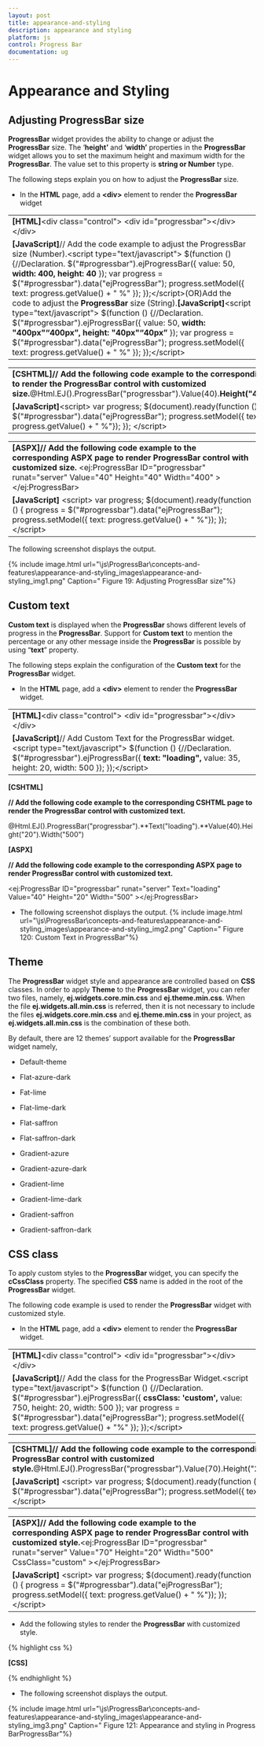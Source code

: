 ```yaml
---
layout: post
title: appearance-and-styling
description: appearance and styling
platform: js
control: Progress Bar
documentation: ug
---
```


# Appearance and Styling

## Adjusting ProgressBar size

**ProgressBar** widget provides the ability to change or adjust the **ProgressBar** size. The ‘**height’** and ‘**width’** properties in the **ProgressBar** widget allows you to set the maximum height and maximum width for the **ProgressBar**. The value set to this property is **string or Number** type.

The following steps explain you on how to adjust the **ProgressBar** size.

* In the **HTML** page, add a **&lt;div&gt;** element to render the **ProgressBar** widget



<table>
<tr>
<td>
<b>[HTML]</b>&lt;div class="control"&gt;        &lt;div id="progressbar"&gt;&lt;/div&gt;&lt;/div&gt;</td></tr>
<tr>
<td>
<b>[JavaScript]</b>// Add the code example to adjust the ProgressBar size (Number).&lt;script type="text/javascript"&gt;    $(function () {//Declaration.        $("#progressbar").ejProgressBar({            value: 50,<b>            width: 400,</b><b>            height: 40</b>        });        var progress = $("#progressbar").data("ejProgressBar");        progress.setModel({ text: progress.getValue() + " %" });    });&lt;/script&gt;(OR)Add the code to adjust the <b>ProgressBar </b>size (String).<b>[JavaScript]</b>&lt;script type="text/javascript"&gt;    $(function () {//Declaration.        $("#progressbar").ejProgressBar({            value: 50,<b>            width: "400px"“400px”,</b><b>            height: "40px"“40px”</b>        });        var progress = $("#progressbar").data("ejProgressBar");        progress.setModel({ text: progress.getValue() + " %" });    });&lt;/script&gt;</td></tr>
</table>


<table>
<tr>
<td>
<b> [CSHTML]</b><b>// Add the following code example to the corresponding CSHTML page to render the ProgressBar control with customized size.</b>@Html.EJ().ProgressBar("progressbar").Value(40).<b>Height("40").Width("400")</b>        </td></tr>
<tr>
<td>
<b>[JavaScript]</b>&lt;script&gt;            var progress;            $(document).ready(function () {                progress = $("#progressbar").data("ejProgressBar");                progress.setModel({ text: progress.getValue() + " %"});                         });        &lt;/script&gt;</td></tr>
</table>


<table>
<tr>
<td>
<b>[ASPX]</b><b>// Add the following code example to the corresponding ASPX page to render ProgressBar control with customized size.</b> &lt;ej:ProgressBar ID="progressbar" runat="server" Value="40"  Height="40" Width="400" &gt;&lt;/ej:ProgressBar&gt;    </td></tr>
<tr>
<td>
<b>[JavaScript]</b>  &lt;script&gt;          var progress;          $(document).ready(function () {              progress = $("#progressbar").data("ejProgressBar");              progress.setModel({ text: progress.getValue() + " %"});          });    &lt;/script&gt;</td></tr>
</table>


The following screenshot displays the output.



{% include image.html url="\js\ProgressBar\concepts-and-features\appearance-and-styling_images\appearance-and-styling_img1.png" Caption=" Figure 19: Adjusting ProgressBar size"%}

## Custom text

**Custom text** is displayed when the **ProgressBar** shows different levels of progress in the **ProgressBar**. Support for **Custom text** to mention the percentage or any other message inside the **ProgressBar** is possible by using “**text**” property.

The following steps explain the configuration of the **Custom text** for the **ProgressBar** widget.

*   In the **HTML** page, add a **&lt;div&gt;** element to render the **ProgressBar** widget.

<table>
<tr>
<td>
<b>[HTML]</b>&lt;div class="control"&gt;            &lt;div id="progressbar"&gt;&lt;/div&gt; &lt;/div&gt;</td></tr>
<tr>
<td>
<b>[JavaScript]</b>// Add Custom Text for the ProgressBar widget.&lt;script type="text/javascript"&gt;    $(function () {//Declaration.        $("#progressbar").ejProgressBar({            <b>text: "loading",</b>            value: 35,            height: 20,            width: 500        });    });&lt;/script&gt;</td></tr>
</table>


**[CSHTML]**

**// Add the following code example to the corresponding CSHTML page to render the ProgressBar control with customized text.**



@Html.EJ().ProgressBar("progressbar").**Text("loading").**Value(40).Height("20").Width("500")



**[ASPX]**

**// Add the following code example to the corresponding ASPX page to render ProgressBar control with customized text.**



 &lt;ej:ProgressBar ID="progressbar" runat="server"  Text="loading" Value="40"  Height="20" Width="500" &gt;&lt;/ej:ProgressBar&gt;







* The following screenshot displays the output.       {% include image.html url="\js\ProgressBar\concepts-and-features\appearance-and-styling_images\appearance-and-styling_img2.png" Caption="    Figure 120: Custom Text in ProgressBar"%}

## Theme

The **ProgressBar** widget style and appearance are controlled based on **CSS** classes. In order to apply **Theme** to the **ProgressBar** widget, you can refer two files, namely, **ej.widgets.core.min.css** and **ej.theme.min.css**. When the file **ej.widgets.all.min.css** is referred, then it is not necessary to include the files **ej.widgets.core.min.css** and **ej.theme.min.css** in your project, as **ej.widgets.all.min.css** is the combination of these both. 

By default, there are 12 themes’ support available for the **ProgressBar** widget namely,

* Default-theme

* Flat-azure-dark

* Fat-lime

* Flat-lime-dark

* Flat-saffron

* Flat-saffron-dark

* Gradient-azure

* Gradient-azure-dark

* Gradient-lime

* Gradient-lime-dark

* Gradient-saffron

* Gradient-saffron-dark

## CSS class

To apply custom styles to the **ProgressBar** widget, you can specify the **cCssClass** property. The specified **CSS** name is added in the root of the **ProgressBar** widget.

The following code example is used to render the **ProgressBar** widget with customized style.

* In the **HTML** page, add a **&lt;div&gt;** element to render the **ProgressBar** widget.



<table>
<tr>
<td>
<b>[HTML]</b>&lt;div class="control"&gt;        &lt;div id="progressbar"&gt;&lt;/div&gt;&lt;/div&gt;        </td></tr>
<tr>
<td>
 <b>[JavaScript]</b>// Add the class for the ProgressBar Widget.&lt;script type="text/javascript"&gt;    $(function () {//Declaration.        $("#progressbar").ejProgressBar({<b>            cssClass: 'custom',</b>            value: 750,            height: 20,            width: 500        });        var progress = $("#progressbar").data("ejProgressBar");        progress.setModel({ text: progress.getValue() + "%" });    });&lt;/script&gt;</td></tr>
</table>


<table>
<tr>
<td>
<b>[CSHTML]</b><b>// Add the following code example to the corresponding CSHTML page to render the ProgressBar control with customized style.</b>@Html.EJ().ProgressBar("progressbar").Value(70).Height("20").Width("500").<b>CssClass("custom")</b>          </td></tr>
<tr>
<td>
<b>[JavaScript]</b>   &lt;script&gt;            var progress;            $(document).ready(function () {                progress = $("#progressbar").data("ejProgressBar");                progress.setModel({ text: progress.getValue() + " %"});                         });        &lt;/script&gt;</td></tr>
</table>


<table>
<tr>
<td>
<b>[ASPX]</b><b>// Add the following code example to the corresponding ASPX page to render ProgressBar control with customized style.</b>&lt;ej:ProgressBar ID="progressbar" runat="server" Value="70"  Height="20" Width="500" CssClass="custom" &gt;&lt;/ej:ProgressBar&gt;    </td></tr>
<tr>
<td>
<b> [JavaScript]</b>   &lt;script&gt;            var progress;            $(document).ready(function () {                progress = $("#progressbar").data("ejProgressBar");                progress.setModel({ text: progress.getValue() + " %"});                         });        &lt;/script&gt;</td></tr>
</table>


* Add the following styles to render the **ProgressBar** with customized style.

{% highlight css %}

**[CSS]**

<style type="text/css">
    .custom .e-progress {
      background-color:gray;
    }

</style>


{% endhighlight %}



* The following screenshot displays the output.

{% include image.html url="\js\ProgressBar\concepts-and-features\appearance-and-styling_images\appearance-and-styling_img3.png" Caption="      Figure 121: Appearance and styling in Progress BarProgressBar"%}

